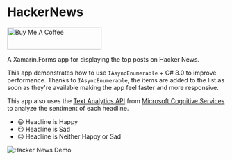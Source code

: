 # HackerNews

<a href="https://www.buymeacoffee.com/bminnick" target="_blank"><img src="https://cdn.buymeacoffee.com/buttons/default-orange.png" alt="Buy Me A Coffee" style="height: 51px !important;width: 217px !important;" ></a>

A Xamarin.Forms app for displaying the top posts on Hacker News.

This app demonstrates how to use `IAsyncEnumerable` + C# 8.0 to improve performance. Thanks to `IAsyncEnumerable`, the items are added to the list as soon as they're available making the app feel faster and more responsive.

This app also uses the [Text Analytics API](https://azure.microsoft.com/services/cognitive-services/text-analytics?WT.mc_id=HackerNews-github-bramin) from [Microsoft Cognitive Services](https://azure.microsoft.com/services/cognitive-services?WT.mc_id=HackerNews-github-bramin) to analyze the sentiment of each headline. 
- 😃 Headline is Happy 
- ☹️ Headline is Sad 
- 😐 Headline is Neither Happy or Sad

![Hacker News Demo](https://user-images.githubusercontent.com/13558917/66956918-2873bb80-f01a-11e9-839c-6e935c0b606c.gif)
